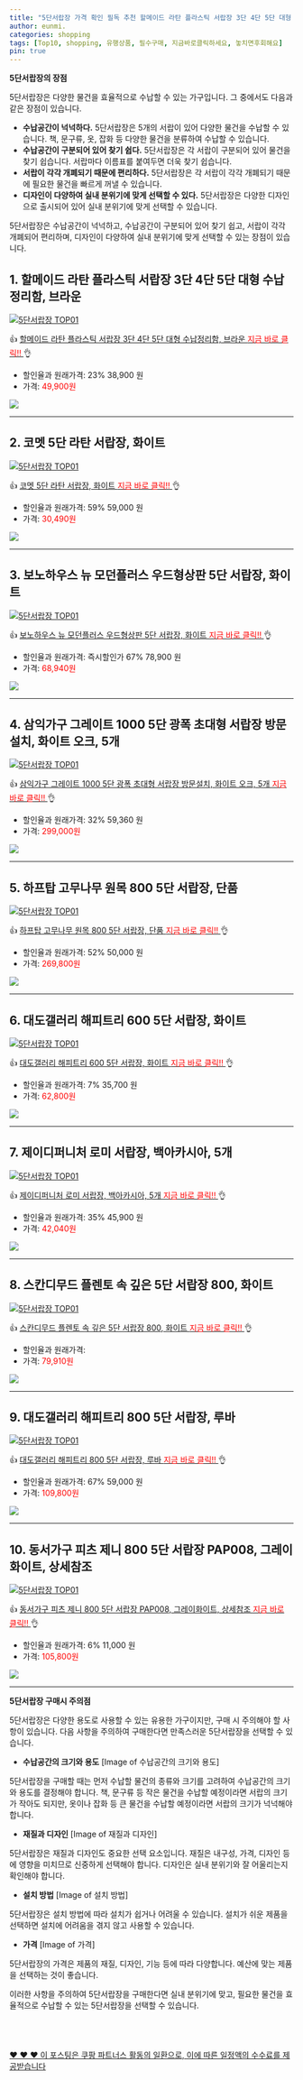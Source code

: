 ```yaml
---
title: "5단서랍장 가격 확인 필독 추천 할메이드 라탄 플라스틱 서랍장 3단 4단 5단 대형 수납정리함, 브라운 비교 장점 구매가이드"
author: eunmi.
categories: shopping
tags: [Top10, shopping, 유행상품, 필수구매, 지금바로클릭하세요, 놓치면후회해요]
pin: true
---
```

**5단서랍장의 장점**

5단서랍장은 다양한 물건을 효율적으로 수납할 수 있는 가구입니다. 그 중에서도 다음과 같은 장점이 있습니다.

* **수납공간이 넉넉하다.** 5단서랍장은 5개의 서랍이 있어 다양한 물건을 수납할 수 있습니다. 책, 문구류, 옷, 잡화 등 다양한 물건을 분류하여 수납할 수 있습니다.
* **수납공간이 구분되어 있어 찾기 쉽다.** 5단서랍장은 각 서랍이 구분되어 있어 물건을 찾기 쉽습니다. 서랍마다 이름표를 붙여두면 더욱 찾기 쉽습니다.
* **서랍이 각각 개폐되기 때문에 편리하다.** 5단서랍장은 각 서랍이 각각 개폐되기 때문에 필요한 물건을 빠르게 꺼낼 수 있습니다.
* **디자인이 다양하여 실내 분위기에 맞게 선택할 수 있다.** 5단서랍장은 다양한 디자인으로 출시되어 있어 실내 분위기에 맞게 선택할 수 있습니다.

5단서랍장은 수납공간이 넉넉하고, 수납공간이 구분되어 있어 찾기 쉽고, 서랍이 각각 개폐되어 편리하며, 디자인이 다양하여 실내 분위기에 맞게 선택할 수 있는 장점이 있습니다.

   

## 1. 할메이드 라탄 플라스틱 서랍장 3단 4단 5단 대형 수납정리함, 브라운

[![5단서랍장 TOP01](https://thumbnail8.coupangcdn.com/thumbnails/remote/230x230ex/image/vendor_inventory/0807/2108d665fe504bfd9d3305e8e63d273e0feff472ca5a3aa2c93f776c852b.png)](https://link.coupang.com/re/AFFSDP?lptag=AF3617701&subid=GithubCoopas&pageKey=1095936134&traceid=V0-153&itemId=2053554040&vendorItemId=70052857973)


👍 [할메이드 라탄 플라스틱 서랍장 3단 4단 5단 대형 수납정리함, 브라운 <font color=red> 지금 바로 클릭!! </font> ](https://link.coupang.com/re/AFFSDP?lptag=AF3617701&subid=GithubCoopas&pageKey=1095936134&traceid=V0-153&itemId=2053554040&vendorItemId=70052857973) 👌 


- 할인율과 원래가격: 23%  38,900   원
- 가격: <span style='color:red'>49,900원</span>

[![](/discount_price.png)](https://link.coupang.com/re/AFFSDP?lptag=AF3617701&subid=GithubCoopas&pageKey=1095936134&traceid=V0-153&itemId=2053554040&vendorItemId=70052857973)

---


   

## 2. 코멧 5단 라탄 서랍장, 화이트

[![5단서랍장 TOP01](https://thumbnail10.coupangcdn.com/thumbnails/remote/230x230ex/image/retail/images/1140390996678609-6b3207f3-e8c8-4aea-8860-0b996f1c9409.jpg)](https://link.coupang.com/re/AFFSDP?lptag=AF3617701&subid=GithubCoopas&pageKey=2374667819&traceid=V0-153&itemId=4136523948&vendorItemId=72120436423)


👍 [코멧 5단 라탄 서랍장, 화이트 <font color=red> 지금 바로 클릭!! </font> ](https://link.coupang.com/re/AFFSDP?lptag=AF3617701&subid=GithubCoopas&pageKey=2374667819&traceid=V0-153&itemId=4136523948&vendorItemId=72120436423) 👌 


- 할인율과 원래가격: 59%  59,000   원
- 가격: <span style='color:red'>30,490원</span>

[![](/discount_price.png)](https://link.coupang.com/re/AFFSDP?lptag=AF3617701&subid=GithubCoopas&pageKey=2374667819&traceid=V0-153&itemId=4136523948&vendorItemId=72120436423)

---


   

## 3. 보노하우스 뉴 모던플러스 우드형상판 5단 서랍장, 화이트

[![5단서랍장 TOP01](https://thumbnail7.coupangcdn.com/thumbnails/remote/230x230ex/image/retail/images/8932384571532292-fd82a7a7-539e-4284-9ee2-f99a6d529331.jpg)](https://link.coupang.com/re/AFFSDP?lptag=AF3617701&subid=GithubCoopas&pageKey=7614523&traceid=V0-153&itemId=33307922&vendorItemId=3023665697)


👍 [보노하우스 뉴 모던플러스 우드형상판 5단 서랍장, 화이트 <font color=red> 지금 바로 클릭!! </font> ](https://link.coupang.com/re/AFFSDP?lptag=AF3617701&subid=GithubCoopas&pageKey=7614523&traceid=V0-153&itemId=33307922&vendorItemId=3023665697) 👌 


- 할인율과 원래가격: 즉시할인가 67%  78,900   원
- 가격: <span style='color:red'>68,940원</span>

[![](/discount_price.png)](https://link.coupang.com/re/AFFSDP?lptag=AF3617701&subid=GithubCoopas&pageKey=7614523&traceid=V0-153&itemId=33307922&vendorItemId=3023665697)

---


   

## 4. 삼익가구 그레이트 1000 5단 광폭 초대형 서랍장 방문설치, 화이트 오크, 5개

[![5단서랍장 TOP01](https://thumbnail7.coupangcdn.com/thumbnails/remote/230x230ex/image/rs_quotation_api/eg98hcsl/3200ffe52414439b8a22cd88d9b7d515.jpg)](https://link.coupang.com/re/AFFSDP?lptag=AF3617701&subid=GithubCoopas&pageKey=6713157067&traceid=V0-153&itemId=15592292379&vendorItemId=82811172364)


👍 [삼익가구 그레이트 1000 5단 광폭 초대형 서랍장 방문설치, 화이트 오크, 5개 <font color=red> 지금 바로 클릭!! </font> ](https://link.coupang.com/re/AFFSDP?lptag=AF3617701&subid=GithubCoopas&pageKey=6713157067&traceid=V0-153&itemId=15592292379&vendorItemId=82811172364) 👌 


- 할인율과 원래가격: 32%  59,360   원
- 가격: <span style='color:red'>299,000원</span>

[![](/discount_price.png)](https://link.coupang.com/re/AFFSDP?lptag=AF3617701&subid=GithubCoopas&pageKey=6713157067&traceid=V0-153&itemId=15592292379&vendorItemId=82811172364)

---


   

## 5. 하프탑 고무나무 원목 800 5단 서랍장, 단품

[![5단서랍장 TOP01](https://thumbnail10.coupangcdn.com/thumbnails/remote/230x230ex/image/vendor_inventory/1996/b2e82b4dca9a3e9982137ffbdbfa5dc1c806fc108fc98125811e2014d058.jpg)](https://link.coupang.com/re/AFFSDP?lptag=AF3617701&subid=GithubCoopas&pageKey=1392122805&traceid=V0-153&itemId=2427549912&vendorItemId=78232695669)


👍 [하프탑 고무나무 원목 800 5단 서랍장, 단품 <font color=red> 지금 바로 클릭!! </font> ](https://link.coupang.com/re/AFFSDP?lptag=AF3617701&subid=GithubCoopas&pageKey=1392122805&traceid=V0-153&itemId=2427549912&vendorItemId=78232695669) 👌 


- 할인율과 원래가격: 52%  50,000   원
- 가격: <span style='color:red'>269,800원</span>

[![](/discount_price.png)](https://link.coupang.com/re/AFFSDP?lptag=AF3617701&subid=GithubCoopas&pageKey=1392122805&traceid=V0-153&itemId=2427549912&vendorItemId=78232695669)

---


   

## 6. 대도갤러리 해피트리 600 5단 서랍장, 화이트

[![5단서랍장 TOP01](https://thumbnail8.coupangcdn.com/thumbnails/remote/230x230ex/image/vendor_inventory/ca5d/05c0e12ccd9d271f1bbfbb0719b1f07707164a3bda3cb2d87364ef39b74b.jpg)](https://link.coupang.com/re/AFFSDP?lptag=AF3617701&subid=GithubCoopas&pageKey=53470419&traceid=V0-153&itemId=187633991&vendorItemId=70228056413)


👍 [대도갤러리 해피트리 600 5단 서랍장, 화이트 <font color=red> 지금 바로 클릭!! </font> ](https://link.coupang.com/re/AFFSDP?lptag=AF3617701&subid=GithubCoopas&pageKey=53470419&traceid=V0-153&itemId=187633991&vendorItemId=70228056413) 👌 


- 할인율과 원래가격: 7%  35,700   원
- 가격: <span style='color:red'>62,800원</span>

[![](/discount_price.png)](https://link.coupang.com/re/AFFSDP?lptag=AF3617701&subid=GithubCoopas&pageKey=53470419&traceid=V0-153&itemId=187633991&vendorItemId=70228056413)

---


   

## 7. 제이디퍼니처 로미 서랍장, 백아카시아, 5개

[![5단서랍장 TOP01](https://thumbnail9.coupangcdn.com/thumbnails/remote/230x230ex/image/retail/images/2017/06/12/18/4/476063c7-3fe6-459b-a99d-d8961e2aea9c.jpeg)](https://link.coupang.com/re/AFFSDP?lptag=AF3617701&subid=GithubCoopas&pageKey=24070995&traceid=V0-153&itemId=93723584&vendorItemId=3165658374)


👍 [제이디퍼니처 로미 서랍장, 백아카시아, 5개 <font color=red> 지금 바로 클릭!! </font> ](https://link.coupang.com/re/AFFSDP?lptag=AF3617701&subid=GithubCoopas&pageKey=24070995&traceid=V0-153&itemId=93723584&vendorItemId=3165658374) 👌 


- 할인율과 원래가격: 35%  45,900   원
- 가격: <span style='color:red'>42,040원</span>

[![](/discount_price.png)](https://link.coupang.com/re/AFFSDP?lptag=AF3617701&subid=GithubCoopas&pageKey=24070995&traceid=V0-153&itemId=93723584&vendorItemId=3165658374)

---


   

## 8. 스칸디무드 플렌토 속 깊은 5단 서랍장 800, 화이트

[![5단서랍장 TOP01](https://thumbnail7.coupangcdn.com/thumbnails/remote/230x230ex/image/vendor_inventory/7f08/2461fd379a6db25adaa42dcbde881b9301cb368500a1a4d9b642b76219a0.jpg)](https://link.coupang.com/re/AFFSDP?lptag=AF3617701&subid=GithubCoopas&pageKey=6145152238&traceid=V0-153&itemId=11819807744&vendorItemId=79093293383)


👍 [스칸디무드 플렌토 속 깊은 5단 서랍장 800, 화이트 <font color=red> 지금 바로 클릭!! </font> ](https://link.coupang.com/re/AFFSDP?lptag=AF3617701&subid=GithubCoopas&pageKey=6145152238&traceid=V0-153&itemId=11819807744&vendorItemId=79093293383) 👌 


- 할인율과 원래가격: 
- 가격: <span style='color:red'>79,910원</span>

[![](/discount_price.png)](https://link.coupang.com/re/AFFSDP?lptag=AF3617701&subid=GithubCoopas&pageKey=6145152238&traceid=V0-153&itemId=11819807744&vendorItemId=79093293383)

---


   

## 9. 대도갤러리 해피트리 800 5단 서랍장, 루바

[![5단서랍장 TOP01](https://thumbnail7.coupangcdn.com/thumbnails/remote/230x230ex/image/vendor_inventory/8da9/d8b7234178df9c79e691a12fff0dab63b774e5f44d4afb724150e5782035.jpg)](https://link.coupang.com/re/AFFSDP?lptag=AF3617701&subid=GithubCoopas&pageKey=1235849744&traceid=V0-153&itemId=2230457642&vendorItemId=70228056343)


👍 [대도갤러리 해피트리 800 5단 서랍장, 루바 <font color=red> 지금 바로 클릭!! </font> ](https://link.coupang.com/re/AFFSDP?lptag=AF3617701&subid=GithubCoopas&pageKey=1235849744&traceid=V0-153&itemId=2230457642&vendorItemId=70228056343) 👌 


- 할인율과 원래가격: 67%  59,000   원
- 가격: <span style='color:red'>109,800원</span>

[![](/discount_price.png)](https://link.coupang.com/re/AFFSDP?lptag=AF3617701&subid=GithubCoopas&pageKey=1235849744&traceid=V0-153&itemId=2230457642&vendorItemId=70228056343)

---


   

## 10. 동서가구 피츠 제니 800 5단 서랍장 PAP008, 그레이화이트, 상세참조

[![5단서랍장 TOP01](https://thumbnail10.coupangcdn.com/thumbnails/remote/230x230ex/image/vendor_inventory/1bc2/ccb86a31d6b086ef09c2a78a401d37ce5e14fb1b09731fbd2572b989994e.jpg)](https://link.coupang.com/re/AFFSDP?lptag=AF3617701&subid=GithubCoopas&pageKey=6859645230&traceid=V0-153&itemId=16371997737&vendorItemId=83563508211)


👍 [동서가구 피츠 제니 800 5단 서랍장 PAP008, 그레이화이트, 상세참조 <font color=red> 지금 바로 클릭!! </font> ](https://link.coupang.com/re/AFFSDP?lptag=AF3617701&subid=GithubCoopas&pageKey=6859645230&traceid=V0-153&itemId=16371997737&vendorItemId=83563508211) 👌 


- 할인율과 원래가격: 6%  11,000   원
- 가격: <span style='color:red'>105,800원</span>

[![](/discount_price.png)](https://link.coupang.com/re/AFFSDP?lptag=AF3617701&subid=GithubCoopas&pageKey=6859645230&traceid=V0-153&itemId=16371997737&vendorItemId=83563508211)

---
**5단서랍장 구매시 주의점**

5단서랍장은 다양한 용도로 사용할 수 있는 유용한 가구이지만, 구매 시 주의해야 할 사항이 있습니다. 다음 사항을 주의하여 구매한다면 만족스러운 5단서랍장을 선택할 수 있습니다.

* **수납공간의 크기와 용도**
[Image of 수납공간의 크기와 용도]

5단서랍장을 구매할 때는 먼저 수납할 물건의 종류와 크기를 고려하여 수납공간의 크기와 용도를 결정해야 합니다. 책, 문구류 등 작은 물건을 수납할 예정이라면 서랍의 크기가 작아도 되지만, 옷이나 잡화 등 큰 물건을 수납할 예정이라면 서랍의 크기가 넉넉해야 합니다.

* **재질과 디자인**
[Image of 재질과 디자인]

5단서랍장은 재질과 디자인도 중요한 선택 요소입니다. 재질은 내구성, 가격, 디자인 등에 영향을 미치므로 신중하게 선택해야 합니다. 디자인은 실내 분위기와 잘 어울리는지 확인해야 합니다.

* **설치 방법**
[Image of 설치 방법]

5단서랍장은 설치 방법에 따라 설치가 쉽거나 어려울 수 있습니다. 설치가 쉬운 제품을 선택하면 설치에 어려움을 겪지 않고 사용할 수 있습니다.

* **가격**
[Image of 가격]

5단서랍장의 가격은 제품의 재질, 디자인, 기능 등에 따라 다양합니다. 예산에 맞는 제품을 선택하는 것이 좋습니다.

이러한 사항을 주의하여 5단서랍장을 구매한다면 실내 분위기에 맞고, 필요한 물건을 효율적으로 수납할 수 있는 5단서랍장을 선택할 수 있습니다.<br><br><br><br><br> [ ❤ ❤ ❤ 이 포스팅은 쿠팡 파트너스 활동의 일환으로, 이에 따른 일정액의 수수료를 제공받습니다](https://link.coupang.com/a/bcEFyh)